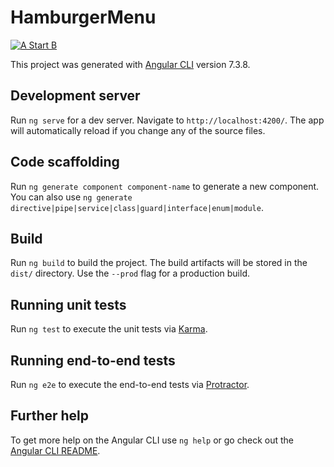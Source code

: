 # HamburgerMenu

<a target="_blank" rel="noopener noreferrer" href="https://repository-images.githubusercontent.com/211333635/aaa34b00-e112-11e9-876b-4f0b50239280"><img src="https://repository-images.githubusercontent.com/211333635/aaa34b00-e112-11e9-876b-4f0b50239280" alt="A Start B" style="max-width:100%;"></a>


This project was generated with [Angular CLI](https://github.com/angular/angular-cli) version 7.3.8.

## Development server

Run `ng serve` for a dev server. Navigate to `http://localhost:4200/`. The app will automatically reload if you change any of the source files.

## Code scaffolding

Run `ng generate component component-name` to generate a new component. You can also use `ng generate directive|pipe|service|class|guard|interface|enum|module`.

## Build

Run `ng build` to build the project. The build artifacts will be stored in the `dist/` directory. Use the `--prod` flag for a production build.

## Running unit tests

Run `ng test` to execute the unit tests via [Karma](https://karma-runner.github.io).

## Running end-to-end tests

Run `ng e2e` to execute the end-to-end tests via [Protractor](http://www.protractortest.org/).

## Further help

To get more help on the Angular CLI use `ng help` or go check out the [Angular CLI README](https://github.com/angular/angular-cli/blob/master/README.md).
